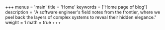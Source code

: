 +++
menus = 'main'
title = 'Home'
keywords = ['Home page of blog']
description = "A software engineer's field notes from the frontier, where we peel back the layers of complex systems to reveal their hidden elegance."
weight = 1
math = true
+++